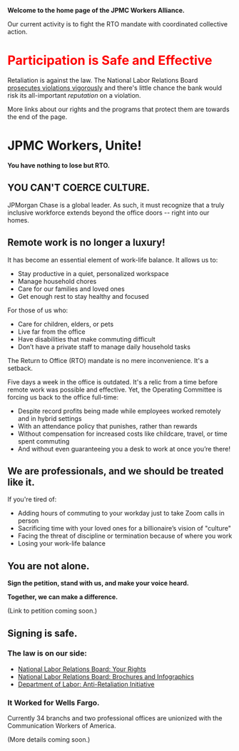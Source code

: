 **Welcome to the home page of the JPMC Workers Alliance.**

Our current activity is to fight the RTO mandate with coordinated collective action.

<h1 style="color:red !important">Participation is Safe and Effective</h1>

Retaliation is against the law. The National Labor Relations Board
[prosecutes violations vigorously](https://www.nlrb.gov/about-nlrb/rights-we-protect/our-enforcement-activity/protected-concerted-activity)
and there's little chance the bank would risk its all-important *reputation* on a violation.

More links about our rights and the programs that protect them are towards the end of the page.

# JPMC Workers, Unite!
**You have nothing to lose but RTO.**

## YOU CAN'T COERCE CULTURE.

JPMorgan Chase is a global leader. As such, it must recognize that a truly inclusive workforce extends beyond the office doors -- right into our homes.

## Remote work is no longer a luxury!

It has become an essential element of work-life balance. It allows us to:

* Stay productive in a quiet, personalized workspace
* Manage household chores
* Care for our families and loved ones
* Get enough rest to stay healthy and focused

For those of us who:

* Care for children, elders, or pets
* Live far from the office
* Have disabilities that make commuting difficult
* Don’t have a private staff to manage daily household tasks

The Return to Office (RTO) mandate is no mere inconvenience. It's a setback.

Five days a week in the office is outdated. It's a relic from a time before remote work was possible and effective. Yet, the Operating Committee is forcing us back to the office full-time:

* Despite record profits being made while employees worked remotely and in hybrid settings
* With an attendance policy that punishes, rather than rewards
* Without compensation for increased costs like childcare, travel, or time spent commuting
* And without even guaranteeing you a desk to work at once you’re there!

## We are professionals, and we should be treated like it.

If you're tired of:

* Adding hours of commuting to your workday just to take Zoom calls in person
* Sacrificing time with your loved ones for a billionaire’s vision of "culture"
* Facing the threat of discipline or termination because of where you work
* Losing your work-life balance


## You are not alone.

**Sign the petition, stand with us, and make your voice heard.**

**Together, we can make a difference.**

(Link to petition coming soon.)

## Signing is safe.

### The law is on our side:

* [National Labor Relations Board: Your Rights](https://www.nlrb.gov/about-nlrb/rights-we-protect/your-rights)
* [National Labor Relations Board: Brochures and Infographics](https://www.nlrb.gov/news-publications/publications/brochures)
* [Department of Labor: Anti-Retaliation Initiative](https://www.dol.gov/sites/dolgov/files/general/labortaskforce/docs/508_union-fs-8.pdf)

### It Worked for Wells Fargo.

Currently 34 branchs and two professional offices are unionized with the Communication Workers of America.

(More details coming soon.)

